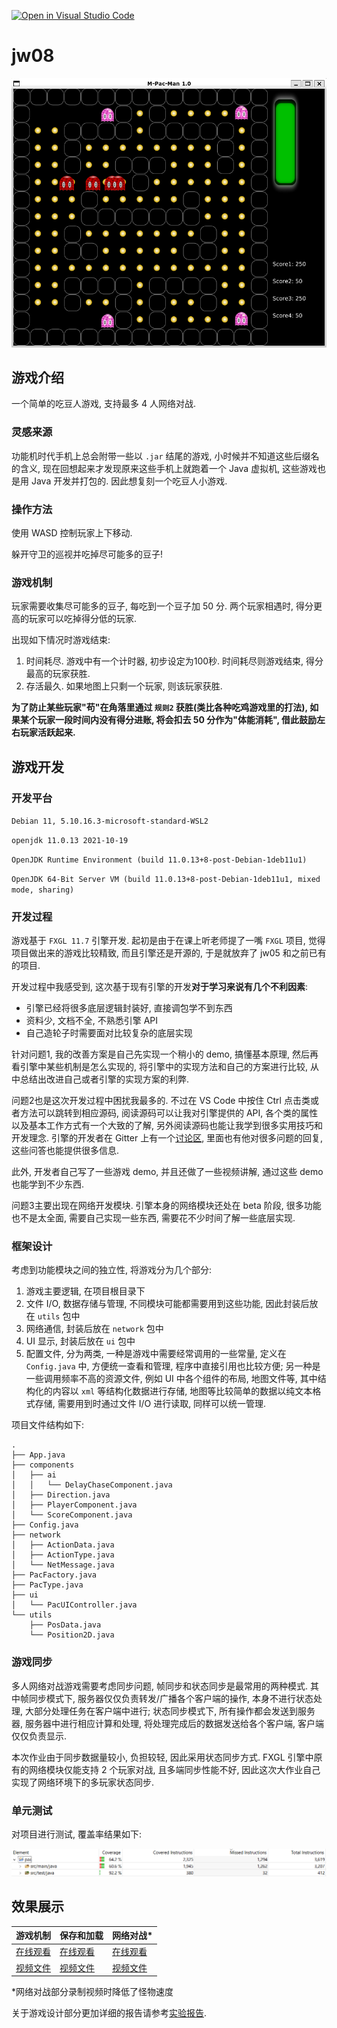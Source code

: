 [![Open in Visual Studio Code](https://classroom.github.com/assets/open-in-vscode-f059dc9a6f8d3a56e377f745f24479a46679e63a5d9fe6f495e02850cd0d8118.svg)](https://classroom.github.com/online_ide?assignment_repo_id=6541018&assignment_repo_type=AssignmentRepo)

# jw08

![](/assets/screenshot.png)

## 游戏介绍

一个简单的吃豆人游戏, 支持最多 4 人网络对战.

### 灵感来源

功能机时代手机上总会附带一些以 `.jar` 结尾的游戏, 小时候并不知道这些后缀名的含义, 现在回想起来才发现原来这些手机上就跑着一个 Java 虚拟机, 这些游戏也是用 Java 开发并打包的. 因此想复刻一个吃豆人小游戏.

### 操作方法

使用 WASD 控制玩家上下移动.

躲开守卫的巡视并吃掉尽可能多的豆子!

### 游戏机制

玩家需要收集尽可能多的豆子, 每吃到一个豆子加 50 分. 两个玩家相遇时, 得分更高的玩家可以吃掉得分低的玩家.

出现如下情况时游戏结束:

1. 时间耗尽. 游戏中有一个计时器, 初步设定为100秒. 时间耗尽则游戏结束, 得分最高的玩家获胜.
2. 存活最久. 如果地图上只剩一个玩家, 则该玩家获胜.

**为了防止某些玩家"苟"在角落里通过 `规则2` 获胜(类比各种吃鸡游戏里的打法), 如果某个玩家一段时间内没有得分进账, 将会扣去 50 分作为"体能消耗", 借此鼓励左右玩家活跃起来.**

## 游戏开发

### 开发平台

`Debian 11, 5.10.16.3-microsoft-standard-WSL2` 

`openjdk 11.0.13 2021-10-19`

`OpenJDK Runtime Environment (build 11.0.13+8-post-Debian-1deb11u1)` 

`OpenJDK 64-Bit Server VM (build 11.0.13+8-post-Debian-1deb11u1, mixed mode, sharing)` 

### 开发过程

游戏基于 `FXGL 11.7` 引擎开发. 起初是由于在课上听老师提了一嘴 `FXGL` 项目, 觉得项目做出来的游戏比较精致, 而且引擎还是开源的, 于是就放弃了 jw05 和之前已有的项目.

开发过程中我感受到, 这次基于现有引擎的开发**对于学习来说有几个不利因素**:

+ 引擎已经将很多底层逻辑封装好, 直接调包学不到东西
+ 资料少, 文档不全, 不熟悉引擎 API
+ 自己造轮子时需要面对比较复杂的底层实现

针对问题1, 我的改善方案是自己先实现一个稍小的 demo, 搞懂基本原理, 然后再看引擎中某些机制是怎么实现的, 将引擎中的实现方法和自己的方案进行比较, 从中总结出改进自己或者引擎的实现方案的利弊.

问题2也是这次开发过程中困扰我最多的. 不过在 VS Code 中按住 Ctrl 点击类或者方法可以跳转到相应源码, 阅读源码可以让我对引擎提供的 API, 各个类的属性以及基本工作方式有一个大致的了解, 另外阅读源码也能让我学到很多实用技巧和开发理念. 引擎的开发者在 Gitter 上有一个[讨论区](https://gitter.im/AlmasB/FXGL), 里面也有他对很多问题的回复, 这些问答也能提供很多信息.

此外, 开发者自己写了一些游戏 demo, 并且还做了一些视频讲解, 通过这些 demo 也能学到不少东西.

问题3主要出现在网络开发模块. 引擎本身的网络模块还处在 beta 阶段, 很多功能也不是太全面, 需要自己实现一些东西, 需要花不少时间了解一些底层实现.

### 框架设计

考虑到功能模块之间的独立性, 将游戏分为几个部分:

1. 游戏主要逻辑, 在项目根目录下
2. 文件 I/O, 数据存储与管理, 不同模块可能都需要用到这些功能, 因此封装后放在 `utils` 包中
3. 网络通信, 封装后放在 `network` 包中
4. UI 显示, 封装后放在 `ui` 包中
5. 配置文件, 分为两类, 一种是游戏中需要经常调用的一些常量, 定义在 `Config.java` 中, 方便统一查看和管理, 程序中直接引用也比较方便; 另一种是一些调用频率不高的资源文件, 例如 UI 中各个组件的布局, 地图文件等, 其中结构化的内容以 `xml` 等结构化数据进行存储, 地图等比较简单的数据以纯文本格式存储, 需要用到时通过文件 I/O 进行读取, 同样可以统一管理.

项目文件结构如下:

```
.
├── App.java
├── components
│   ├── ai
│   │   └── DelayChaseComponent.java
│   ├── Direction.java
│   ├── PlayerComponent.java
│   └── ScoreComponent.java
├── Config.java
├── network
│   ├── ActionData.java
│   ├── ActionType.java
│   └── NetMessage.java
├── PacFactory.java
├── PacType.java
├── ui
│   └── PacUIController.java
└── utils
    ├── PosData.java
    └── Position2D.java
```

### 游戏同步

多人网络对战游戏需要考虑同步问题, 帧同步和状态同步是最常用的两种模式. 其中帧同步模式下, 服务器仅仅负责转发/广播各个客户端的操作, 本身不进行状态处理, 大部分处理任务在客户端中进行; 状态同步模式下, 所有操作都会发送到服务器, 服务器中进行相应计算和处理, 将处理完成后的数据发送给各个客户端, 客户端仅仅负责显示.

本次作业由于同步数据量较小, 负担较轻, 因此采用状态同步方式. FXGL 引擎中原有的网络模块仅能支持 2 个玩家对战, 且多端同步性能不好, 因此这次大作业自己实现了网络环境下的多玩家状态同步.

### 单元测试

对项目进行测试, 覆盖率结果如下:

![](/assets/coverage.png)

## 效果展示

| 游戏机制                                                     | 保存和加载                                                   | 网络对战*                                                    |
| ------------------------------------------------------------ | ------------------------------------------------------------ | ------------------------------------------------------------ |
| [在线观看](https://aarons-videos.oss-cn-beijing.aliyuncs.com/191220119%E7%8E%8B%E6%AF%93%E7%90%A6_%E6%B8%B8%E6%88%8F%E6%9C%BA%E5%88%B6.mp4) | [在线观看](https://aarons-videos.oss-cn-beijing.aliyuncs.com/191220119%E7%8E%8B%E6%AF%93%E7%90%A6_%E4%BF%9D%E5%AD%98%E5%92%8C%E5%8A%A0%E8%BD%BD.mp4) | [在线观看](https://aarons-videos.oss-cn-beijing.aliyuncs.com/191220119%E7%8E%8B%E6%AF%93%E7%90%A6_%E7%BD%91%E7%BB%9C%E5%AF%B9%E6%88%98.mp4) |
| [视频文件](/assets/191220119王毓琦_游戏机制.mp4)             | [视频文件](/assets/191220119王毓琦_保存和加载.mp4)           | [视频文件](/assets/191220119王毓琦_网络对战.mp4)             |

*网络对战部分录制视频时降低了怪物速度

关于游戏设计部分更加详细的报告请参考[实验报告](./report.pdf).